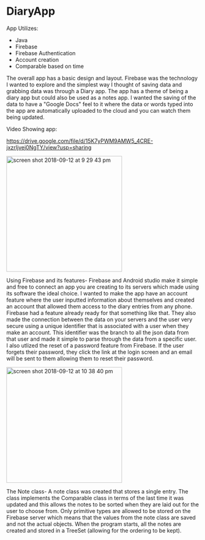 # DiaryApp

App Utilizes:
- Java
- Firebase
- Firebase Authentication
- Account creation
- Comparable based on time

The overall app has a basic design and layout.  Firebase was the technology I wanted to explore and the simplest way I thought of saving data and grabbing data was through a Diary app.  The app has a theme of being a diary app but could also be used as a notes app.  I wanted the saving of the data to have a "Google Docs" feel to it where the data or words typed into the app are automatically uploaded to the cloud and you can watch them being updated.  

Video Showing app:

https://drive.google.com/file/d/15K7yPWM9AMW5_4CRE-jxzrIjvej0NgTY/view?usp=sharing

<img width="302" alt="screen shot 2018-09-12 at 9 29 43 pm" src="https://user-images.githubusercontent.com/36249204/45464036-b75a2a00-b6dc-11e8-97ac-a487e8e43e16.png">

Using Firebase and its features-
Firebase and Android studio make it simple and free to connect an app you are creating to its servers which made using its software the ideal choice.  I wanted to make the app have an account feature where the user inputted information about themselves and created an account that allowed them access to the diary entries from any phone.  Firebase had a feature already ready for that something like that.  They also made the connection between the data on your servers and the user very secure using a unique identifier that is associated with a user when they make an account. This identifier was the branch to all the json data from that user and made it simple to parse through the data from a specific user.  I also utlized the reset of a password feature from Firebase.  If the user forgets their password, they click the link at the login screen and an email will be sent to them allowing them to reset their password.

<img width="302" alt="screen shot 2018-09-12 at 10 38 40 pm" src="https://user-images.githubusercontent.com/36249204/45464037-b7f2c080-b6dc-11e8-86df-202106f91aba.png">

The Note class-
A note class was created that stores a single entry.  The class implements the Comparable class in terms of the last time it was updated and this allows the notes to be sorted when they are laid out for the user to choose from.  Only primitive types are allowed to be stored on the Firebase server which means that the values from the note class are saved and not the actual objects. When the program starts, all the notes are created and stored in a TreeSet (allowing for the ordering to be kept).  

